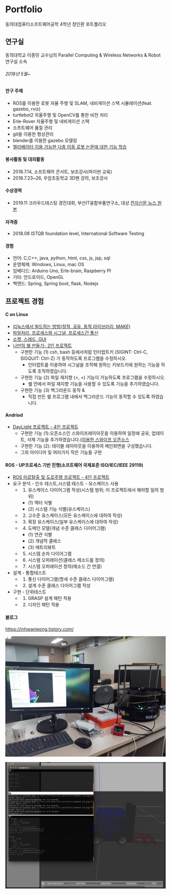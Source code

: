 # Portfolio
동의대컴퓨터소프트웨어공학 4학년 정인환 포트폴리오

## 연구실

동의대학교 이종민 교수님의 Parallel Computing & Wireless Networks & Robot 연구실 소속

###### 2018년 5월~ 

#### 연구 주제
- ROS를 이용한 로봇 자율 주행 및 SLAM, 네비게이션 스택 시뮬레이션(feat. gazebo, rviz)
- turtlebot2 자율주행 및 OpenCV를 통한 비전 처리
- Erle-Rover 자율주행 및 네비게이션 스택
- 소프트웨어 품질 관리
- git을 이용한 형상관리
- blender를 이용한 gazebo 모델링
- [엘리베이터 이용 가능한 다층 이동 로봇 논문에 대한 기능 학습](http://www.riss.kr/search/detail/DetailView.do?p_mat_type=be54d9b8bc7cdb09&control_no=c070c6e21caaba51ffe0bdc3ef48d419)

#### 봉사활동 및 대외활동
- 2018.7.14, 소프트웨어 콘서트, 보조강사(파이썬 교육)
- 2018.7.23~26, 우암초등학교 3D펜 강의, 보조강사

#### 수상경력
- 2019.11 크라우드테스팅 경진대회, 부산IT융합부품연구소, 대상 [전자신문 뉴스 원본](https://www.etnews.com/20191115000335)

#### 자격증
- 2018.08	ISTQB foundation level, International Software Testing

#### 경험
- 언어: C,C++, java, python, html, css, js, jsp, sql
- 운영체제: Windows, Linux, mac OS
- 임베디드: Arduino Uno, Erle-brain, Raspberry PI
- 기타: 안드로이드, OpenGL 
- 백엔드: Spring, Spring boot, flask, Nodejs

## 프로젝트 경험

#### C on Linux
- [리눅스에서 빌드하는 방법(정적, 공유, 동적 라이브러리, MAKE)](https://github.com/InhwanJeong/lab2)
- [파일처리, 프로세스와 시그널, 프로세스간 통신](https://github.com/InhwanJeong/lab3)
- [소켓, 스레드, GUI](https://github.com/InhwanJeong/lab4)
- [나만의 쉘 만들기- 2인 프로젝트](https://github.com/InhwanJeong/Shell-Program)
  - 구현한 기능 (1) csh, bash 등에서처럼 인터럽트키 (SIGINT: Ctrl-C, SIGQUIT: Ctrl-Z) 가 동작하도록 프로그램을 수정하시오.
    - 인터럽트를 이용하여 시그널을 조작해 원하는 키보드키에 원하는 기능을 하도록 조작하였습니다.
  - 구현한 기능 (2) 파일 재지향 (>, <) 기능이 가능하도록 프로그램을 수정하시오.
    - 쉘 안에서 파일 재지향 기능을 사용할 수 있도록 기능을 추가하였습니다.
  - 구현한 기능 (3) 백그라운드 동작 &
    - 직접 만든 쉘 프로그램 내에서 백그라운드 기능이 동작할 수 있도록 하였습니다.
 
#### Andriod
- [DayLight 프로젝트 - 4인 프로젝트](https://github.com/InhwanJeong/DayLight)
  - 구현한 기능 (1):오픈소스인 스와이프레이아웃을 이용하여 일정에 공유, 업데이트, 삭제 기능을 추가하였습니다.([이용한 스와이프 오픈소스](https://github.com/chthai64/SwipeRevealLayout)
  - 구현한 기능 (2): 테이블 레이아웃을 이용하여 메인화면을 구성했습니다.
  - 그외 아이디어 및 여러가지 작은 기능들 구현
 
#### ROS - UP프로세스 기반 진행(소프트웨어 국제표준 ISO/IEC/IEEE 29119)
- [ROS 미로탈출 및 도로주행 프로젝트 - 4인 프로젝트](https://github.com/InhwanJeong/Ros-project)
- 요구 분석 - 인수 테스트,시스템 테스트 - 유스케이스 사용
  - 1. 유스케이스 다이어그램 작성(시스템 범위; 이 프로젝트에서 해야할 일의 범위)
    - (1) 액터 식별
    - (2) 시스템 기능 식별(유스케이스)
  - 2. 고수준 유스케이스(모든 유스케이스에 대하여 작성)
  - 3. 확장 유스케이스(일부 유스케이스에 대하여 작성)
  - 4. 도메인 모델(개념 수준 클래스 다이어그램)
    - (1) 연관 식별
    - (2) 개념적 클래스
    - (3) 애트리뷰트
  - 5. 시스템 순차 다이어그램
  - 6. 시스템 오퍼레이션(클래스 메소드를 정의)
  - 7. 시스템 오퍼레이션 정의(메소드 간 연결)
- 설계 - 통합테스트
  - 1. 통신 다이어그램(명세 수준 클래스 다이어그램)
  - 2. 설계 수준 클래스 다이어그램 작성
- 구현 - 단위테스트
  - 1. GRASP 설계 패턴 적용
  - 2. 디자인 패턴 적용
  
#### 블로그
https://inhwanjeong.tistory.com/

![./turtlebot2.jpg](./turtlebot2.jpg)

![./joint_state_publisher.gif](./joint_state_publisher.gif)

